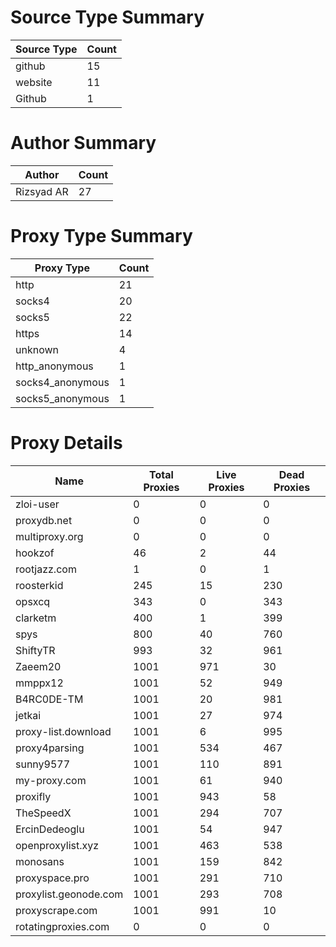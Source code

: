 # Source Type Summary

| Source Type | Count |
|-------------|-------|
| github | 15 |
| website | 11 |
| Github | 1 |


# Author Summary

| Author | Count |
|--------|-------|
| Rizsyad AR | 27 |


# Proxy Type Summary

| Proxy Type | Count |
|------------|-------|
| http | 21 |
| socks4 | 20 |
| socks5 | 22 |
| https | 14 |
| unknown | 4 |
| http_anonymous | 1 |
| socks4_anonymous | 1 |
| socks5_anonymous | 1 |


# Proxy Details

| Name | Total Proxies | Live Proxies | Dead Proxies |
|------|---------------|--------------|---------------|
| zloi-user | 0 | 0 | 0 |
| proxydb.net | 0 | 0 | 0 |
| multiproxy.org | 0 | 0 | 0 |
| hookzof | 46 | 2 | 44 |
| rootjazz.com | 1 | 0 | 1 |
| roosterkid | 245 | 15 | 230 |
| opsxcq | 343 | 0 | 343 |
| clarketm | 400 | 1 | 399 |
| spys | 800 | 40 | 760 |
| ShiftyTR | 993 | 32 | 961 |
| Zaeem20 | 1001 | 971 | 30 |
| mmppx12 | 1001 | 52 | 949 |
| B4RC0DE-TM | 1001 | 20 | 981 |
| jetkai | 1001 | 27 | 974 |
| proxy-list.download | 1001 | 6 | 995 |
| proxy4parsing | 1001 | 534 | 467 |
| sunny9577 | 1001 | 110 | 891 |
| my-proxy.com | 1001 | 61 | 940 |
| proxifly | 1001 | 943 | 58 |
| TheSpeedX | 1001 | 294 | 707 |
| ErcinDedeoglu | 1001 | 54 | 947 |
| openproxylist.xyz | 1001 | 463 | 538 |
| monosans | 1001 | 159 | 842 |
| proxyspace.pro | 1001 | 291 | 710 |
| proxylist.geonode.com | 1001 | 293 | 708 |
| proxyscrape.com | 1001 | 991 | 10 |
| rotatingproxies.com | 0 | 0 | 0 |
